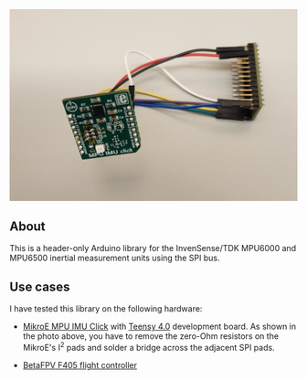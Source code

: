 <a href="https://www.mikroe.com/mpu-imu-click"><img src="image.jpg" width=700></a>

## About

This is a header-only Arduino library for the InvenSense/TDK MPU6000 and MPU6500 inertial measurement units using
the SPI bus.

## Use cases

I have tested this library on the following hardware:

* [MikroE MPU IMU Click](https://www.mikroe.com/mpu-imu-click) with [Teensy 4.0](https://www.pjrc.com/store/teensy40.html) development board.
As shown in the photo above, you have to remove the zero-Ohm resistors on the MikroE's I<sup>2</sup> 
pads and solder a bridge across the adjacent SPI pads.

* [BetaFPV F405 flight controller](https://betafpv.com/products/toothpick-f405-2-4s-aio-brushless-flight-controller-20a-blheli_32-v4)
